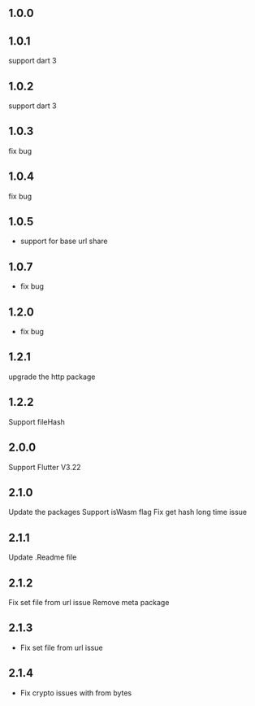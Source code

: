 ## 1.0.0
## 1.0.1
support dart 3
## 1.0.2
support dart 3

## 1.0.3
fix bug
## 1.0.4
fix bug
## 1.0.5
- support for base url share
## 1.0.7
- fix bug
## 1.2.0
- fix bug
## 1.2.1
upgrade the http package
## 1.2.2
Support fileHash

## 2.0.0
Support Flutter V3.22

## 2.1.0
Update the packages 
Support isWasm flag
Fix get hash long time issue

## 2.1.1
Update .Readme file

## 2.1.2
Fix set file from url issue
Remove meta package
## 2.1.3
- Fix set file from url issue
 
## 2.1.4
- Fix crypto issues with from bytes